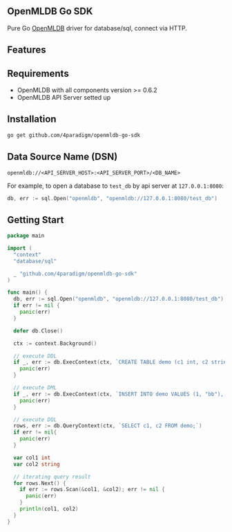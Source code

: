 OpenMLDB Go SDK
------

Pure Go [OpenMLDB](https://github.com/4paradigm/OpenMLDB) driver for database/sql, connect via HTTP.

## Features

## Requirements

- OpenMLDB with all components version >= 0.6.2
- OpenMLDB API Server setted up

## Installation

```sh
go get github.com/4paradigm/openmldb-go-sdk
```

## Data Source Name (DSN)

```
openmldb://<API_SERVER_HOST>:<API_SERVER_PORT>/<DB_NAME>
```

For example, to open a database to `test_db` by api server at `127.0.0.1:8080`:
```go
db, err := sql.Open("openmldb", "openmldb://127.0.0.1:8080/test_db")
```

## Getting Start

```go
package main

import (
  "context"
  "database/sql"

  _ "github.com/4paradigm/openmldb-go-sdk"
)

func main() {
  db, err := sql.Open("openmldb", "openmldb://127.0.0.1:8080/test_db")
  if err != nil {
    panic(err)
  }

  defer db.Close()

  ctx := context.Background()

  // execute DDL
  if _, err := db.ExecContext(ctx, `CREATE TABLE demo (c1 int, c2 string);`); err != nil {
    panic(err)
  }

  // execute DML
  if _, err := db.ExecContext(ctx, `INSERT INTO demo VALUES (1, "bb"), (2, "bb");`); err != nil {
    panic(err)
  }

  // execute DQL
  rows, err := db.QueryContext(ctx, `SELECT c1, c2 FROM demo;`)
  if err != nil{
    panic(err)
  }

  var col1 int
  var col2 string

  // iterating query result
  for rows.Next() {
    if err := rows.Scan(&col1, &col2); err != nil {
      panic(err)
    }
    println(col1, col2)
  }
}
```
